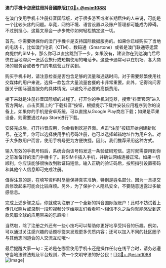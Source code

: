 **澳门手機卡怎麽註冊抖音國際版[[TG💪+ @esim1088](https://t.me/s/esim1088)]**

在澳门使用手机卡注册抖音国际版，对于很多游客或者长期居住的人来说，可能是一个比较头疼的问题。毕竟，网络环境、语言设置以及账户管理都可能成为障碍。不过别担心，这篇文章会一步步教你如何轻松搞定这一切。

首先，你需要确保你的澳门手機卡是支持国际数据服务的。如果你已经购买了当地的电话卡，比如澳门电讯（CTM）、数码通（Smartone）或者是澳门联通等运营商提供的SIM卡，那么你可以直接跳到下一步。如果没有，建议你在到达澳门后尽快在当地购买一张适合旅行或短期使用的电话卡。这些卡通常可以在机场、各大商场的服务台或者专门的电信营业厅买到。

购买手机卡时，请注意检查是否包含足够的流量和通话时间。对于需要频繁使用社交媒体的用户来说，选择一款包含大量流量套餐的卡非常重要。此外，记得询问客服关于国际漫游服务的具体情况，以避免不必要的高额费用。

接下来就是注册抖音国际版的过程了。打开你的手机浏览器，搜索“抖音官网”进入官方网站。点击页面上的“下载抖音”按钮，根据提示下载并安装应用程序到你的设备上。如果你的手机是安卓系统，可以直接从Google Play商店下载；如果是苹果设备，则需要通过App Store进行下载。

安装完成后，打开抖音应用，你会看到欢迎界面。点击“注册”按钮开始创建新账号。在这里，你可以选择使用手机号码注册，也可以选择邮箱地址作为用户名。对于大多数用户而言，使用手机号更为方便快捷。因此，我们推荐采用这种方式。

输入有效的手机号码后，系统会向该号码发送一条验证码短信。这时就需要用到你之前准备好的澳门手機卡了。将SIM卡插入手机，并确认网络连接正常。如果一切顺利，你应该能够很快收到验证码短信。输入正确的验证码后，按照指引设置密码和其他个人信息即可完成注册。

值得注意的是，在填写资料时尽量保持真实准确，特别是姓名部分。因为一旦提交后修改起来可能会比较麻烦。另外，为了保护个人隐私安全，不要随意透露过多敏感信息。

完成上述步骤之后，你就成功注册了一个全新的抖音国际版账户！此时不妨试着上传几张照片或录制一段短视频分享给朋友们看看吧～相信不久之后你就能感受到这款风靡全球的应用带来的乐趣啦！

当然啦，除了注册之外还有一些小技巧可以帮助你更好地享受抖音的乐趣。例如，可以通过关注感兴趣的话题标签来发现更多优质内容；还可以加入不同的社区圈子与其他志同道合的人交流互动哦～

最后提醒大家一句：无论是在哪里使用手机卡还是操作任何在线平台时，请务必遵守当地法律法规及平台规则，做一个文明守法的好公民！[[TG💪+ @esim1088](https://t.me/s/esim1088) ![Image](https://i.postimg.cc/4NQfJmqS/Snipaste-2025-05-13-00-14-12.png)]